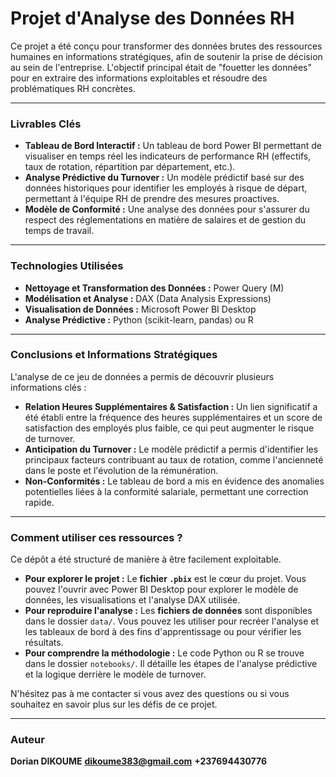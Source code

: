 # Projet d'Analyse des Données RH

Ce projet a été conçu pour transformer des données brutes des ressources humaines en informations stratégiques, afin de soutenir la prise de décision au sein de l'entreprise. L'objectif principal était de "fouetter les données" pour en extraire des informations exploitables et résoudre des problématiques RH concrètes.

---

### Livrables Clés

* **Tableau de Bord Interactif :** Un tableau de bord Power BI permettant de visualiser en temps réel les indicateurs de performance RH (effectifs, taux de rotation, répartition par département, etc.).
* **Analyse Prédictive du Turnover :** Un modèle prédictif basé sur des données historiques pour identifier les employés à risque de départ, permettant à l'équipe RH de prendre des mesures proactives.
* **Modèle de Conformité :** Une analyse des données pour s'assurer du respect des réglementations en matière de salaires et de gestion du temps de travail.

---

### Technologies Utilisées

* **Nettoyage et Transformation des Données :** Power Query (M)
* **Modélisation et Analyse :** DAX (Data Analysis Expressions)
* **Visualisation de Données :** Microsoft Power BI Desktop
* **Analyse Prédictive :** Python (scikit-learn, pandas) ou R

---

### Conclusions et Informations Stratégiques

L'analyse de ce jeu de données a permis de découvrir plusieurs informations clés :

* **Relation Heures Supplémentaires & Satisfaction :** Un lien significatif a été établi entre la fréquence des heures supplémentaires et un score de satisfaction des employés plus faible, ce qui peut augmenter le risque de turnover.
* **Anticipation du Turnover :** Le modèle prédictif a permis d'identifier les principaux facteurs contribuant au taux de rotation, comme l'ancienneté dans le poste et l'évolution de la rémunération.
* **Non-Conformités :** Le tableau de bord a mis en évidence des anomalies potentielles liées à la conformité salariale, permettant une correction rapide.

---

### Comment utiliser ces ressources ?

Ce dépôt a été structuré de manière à être facilement exploitable.

* **Pour explorer le projet :** Le **fichier `.pbix`** est le cœur du projet. Vous pouvez l'ouvrir avec Power BI Desktop pour explorer le modèle de données, les visualisations et l'analyse DAX utilisée.
* **Pour reproduire l'analyse :** Les **fichiers de données** sont disponibles dans le dossier `data/`. Vous pouvez les utiliser pour recréer l'analyse et les tableaux de bord à des fins d'apprentissage ou pour vérifier les résultats.
* **Pour comprendre la méthodologie :** Le code Python ou R se trouve dans le dossier `notebooks/`. Il détaille les étapes de l'analyse prédictive et la logique derrière le modèle de turnover.

N'hésitez pas à me contacter si vous avez des questions ou si vous souhaitez en savoir plus sur les défis de ce projet.

---

### Auteur

**Dorian DIKOUME**
**dikoume383@gmail.com**
**+237694430776**
